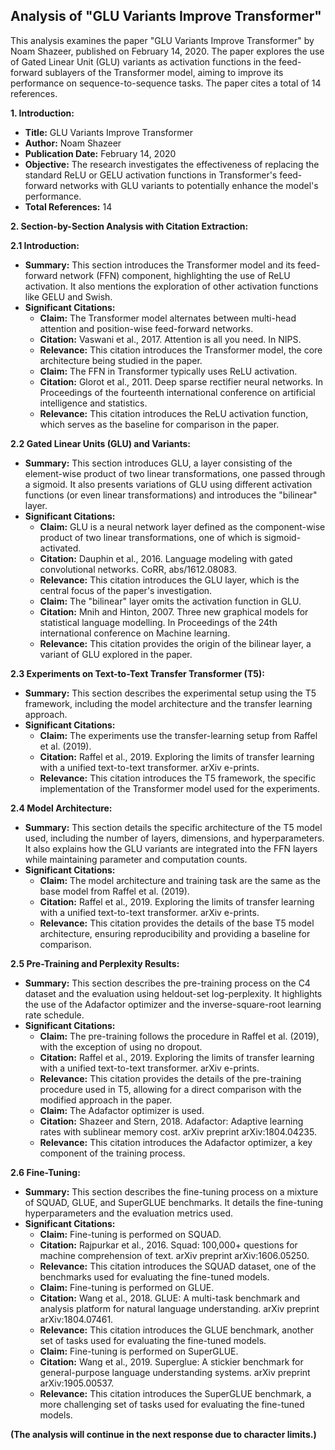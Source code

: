 ## Analysis of "GLU Variants Improve Transformer"

This analysis examines the paper "GLU Variants Improve Transformer" by Noam Shazeer, published on February 14, 2020. The paper explores the use of Gated Linear Unit (GLU) variants as activation functions in the feed-forward sublayers of the Transformer model, aiming to improve its performance on sequence-to-sequence tasks. The paper cites a total of 14 references.

**1. Introduction:**

- **Title:** GLU Variants Improve Transformer
- **Author:** Noam Shazeer
- **Publication Date:** February 14, 2020
- **Objective:** The research investigates the effectiveness of replacing the standard ReLU or GELU activation functions in Transformer's feed-forward networks with GLU variants to potentially enhance the model's performance.
- **Total References:** 14

**2. Section-by-Section Analysis with Citation Extraction:**

**2.1 Introduction:**

- **Summary:** This section introduces the Transformer model and its feed-forward network (FFN) component, highlighting the use of ReLU activation. It also mentions the exploration of other activation functions like GELU and Swish.
- **Significant Citations:**
    - **Claim:** The Transformer model alternates between multi-head attention and position-wise feed-forward networks.
    - **Citation:** Vaswani et al., 2017. Attention is all you need. In NIPS.
    - **Relevance:** This citation introduces the Transformer model, the core architecture being studied in the paper.
    - **Claim:** The FFN in Transformer typically uses ReLU activation.
    - **Citation:** Glorot et al., 2011. Deep sparse rectifier neural networks. In Proceedings of the fourteenth international conference on artificial intelligence and statistics.
    - **Relevance:** This citation introduces the ReLU activation function, which serves as the baseline for comparison in the paper.

**2.2 Gated Linear Units (GLU) and Variants:**

- **Summary:** This section introduces GLU, a layer consisting of the element-wise product of two linear transformations, one passed through a sigmoid. It also presents variations of GLU using different activation functions (or even linear transformations) and introduces the "bilinear" layer.
- **Significant Citations:**
    - **Claim:** GLU is a neural network layer defined as the component-wise product of two linear transformations, one of which is sigmoid-activated.
    - **Citation:** Dauphin et al., 2016. Language modeling with gated convolutional networks. CoRR, abs/1612.08083.
    - **Relevance:** This citation introduces the GLU layer, which is the central focus of the paper's investigation.
    - **Claim:** The "bilinear" layer omits the activation function in GLU.
    - **Citation:** Mnih and Hinton, 2007. Three new graphical models for statistical language modelling. In Proceedings of the 24th international conference on Machine learning.
    - **Relevance:** This citation provides the origin of the bilinear layer, a variant of GLU explored in the paper.

**2.3 Experiments on Text-to-Text Transfer Transformer (T5):**

- **Summary:** This section describes the experimental setup using the T5 framework, including the model architecture and the transfer learning approach.
- **Significant Citations:**
    - **Claim:** The experiments use the transfer-learning setup from Raffel et al. (2019).
    - **Citation:** Raffel et al., 2019. Exploring the limits of transfer learning with a unified text-to-text transformer. arXiv e-prints.
    - **Relevance:** This citation introduces the T5 framework, the specific implementation of the Transformer model used for the experiments.

**2.4 Model Architecture:**

- **Summary:** This section details the specific architecture of the T5 model used, including the number of layers, dimensions, and hyperparameters. It also explains how the GLU variants are integrated into the FFN layers while maintaining parameter and computation counts.
- **Significant Citations:**
    - **Claim:** The model architecture and training task are the same as the base model from Raffel et al. (2019).
    - **Citation:** Raffel et al., 2019. Exploring the limits of transfer learning with a unified text-to-text transformer. arXiv e-prints.
    - **Relevance:** This citation provides the details of the base T5 model architecture, ensuring reproducibility and providing a baseline for comparison.

**2.5 Pre-Training and Perplexity Results:**

- **Summary:** This section describes the pre-training process on the C4 dataset and the evaluation using heldout-set log-perplexity. It highlights the use of the Adafactor optimizer and the inverse-square-root learning rate schedule.
- **Significant Citations:**
    - **Claim:** The pre-training follows the procedure in Raffel et al. (2019), with the exception of using no dropout.
    - **Citation:** Raffel et al., 2019. Exploring the limits of transfer learning with a unified text-to-text transformer. arXiv e-prints.
    - **Relevance:** This citation provides the details of the pre-training procedure used in T5, allowing for a direct comparison with the modified approach in the paper.
    - **Claim:** The Adafactor optimizer is used.
    - **Citation:** Shazeer and Stern, 2018. Adafactor: Adaptive learning rates with sublinear memory cost. arXiv preprint arXiv:1804.04235.
    - **Relevance:** This citation introduces the Adafactor optimizer, a key component of the training process.

**2.6 Fine-Tuning:**

- **Summary:** This section describes the fine-tuning process on a mixture of SQUAD, GLUE, and SuperGLUE benchmarks. It details the fine-tuning hyperparameters and the evaluation metrics used.
- **Significant Citations:**
    - **Claim:** Fine-tuning is performed on SQUAD.
    - **Citation:** Rajpurkar et al., 2016. Squad: 100,000+ questions for machine comprehension of text. arXiv preprint arXiv:1606.05250.
    - **Relevance:** This citation introduces the SQUAD dataset, one of the benchmarks used for evaluating the fine-tuned models.
    - **Claim:** Fine-tuning is performed on GLUE.
    - **Citation:** Wang et al., 2018. GLUE: A multi-task benchmark and analysis platform for natural language understanding. arXiv preprint arXiv:1804.07461.
    - **Relevance:** This citation introduces the GLUE benchmark, another set of tasks used for evaluating the fine-tuned models.
    - **Claim:** Fine-tuning is performed on SuperGLUE.
    - **Citation:** Wang et al., 2019. Superglue: A stickier benchmark for general-purpose language understanding systems. arXiv preprint arXiv:1905.00537.
    - **Relevance:** This citation introduces the SuperGLUE benchmark, a more challenging set of tasks used for evaluating the fine-tuned models.

**(The analysis will continue in the next response due to character limits.)**